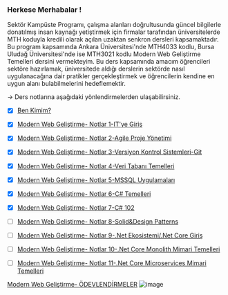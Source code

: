 ### Herkese Merhabalar !

Sektör Kampüste Programı, çalışma alanları doğrultusunda güncel bilgilerle donatılmış insan kaynağı yetiştirmek için firmalar tarafından üniversitelerde MTH koduyla kredili olarak açılan uzaktan senkron dersleri kapsamaktadır. 
Bu program kapsamında Ankara Üniversitesi'nde MTH4033 kodlu, Bursa Uludağ Üniversitesi'nde ise MTH3021 kodlu Modern Web Geliştirme Temelleri dersini vermekteyim. Bu ders kapsamında amacım öğrencileri sektöre hazırlamak, üniversitede
aldığı derslerin sektörde nasıl uygulanacağına dair pratikler gerçekleştirmek ve öğrencilerin kendine en uygun alanı bulabilmelerini hedeflemektir. 

-> Ders notlarına aşağıdaki yönlendirmelerden ulaşabilirsiniz.

- [x] [Ben Kimim?](https://github.com/KardelRuveyda/sektor-kampuste-sanayi-bakanligi/blob/master/ben-kimim.md)
- [x] [Modern Web Geliştirme- Notlar 1-IT'ye Giriş](https://github.com/KardelRuveyda/sektor-kampuste-sanayi-bakanligi/blob/master/modern-web-gelistirme-1.md)
- [x] [Modern Web Geliştirme- Notlar 2-Agile Proje Yönetimi](https://github.com/KardelRuveyda/sektor-kampuste-sanayi-bakanligi/blob/master/modern-web-gelistirme-2.md)
- [x] [Modern Web Geliştirme- Notlar 3-Versiyon Kontrol Sistemleri-Git](https://github.com/KardelRuveyda/sektor-kampuste-sanayi-bakanligi/blob/master/modern-web-gelistirme-3.md)
- [x] [Modern Web Geliştirme- Notlar 4-Veri Tabanı Temelleri](https://github.com/KardelRuveyda/sektor-kampuste-sanayi-bakanligi/blob/master/modern-web-gelistirme-4.md)
- [x] [Modern Web Geliştirme- Notlar 5-MSSQL Uygulamaları](https://github.com/KardelRuveyda/sektor-kampuste-sanayi-bakanligi/blob/master/modern-web-gelistirme-5.md)
- [x] [Modern Web Geliştirme- Notlar 6-C# Temelleri](https://github.com/KardelRuveyda/sektor-kampuste-sanayi-bakanligi/blob/master/modern-web-gelistirme-6.md)
- [x] [Modern Web Geliştirme- Notlar 7-C# 102](https://github.com/KardelRuveyda/sektor-kampuste-sanayi-bakanligi/blob/master/modern-web-gelistirme-7.md)
- [ ] [Modern Web Geliştirme- Notlar 8-Solid&Design Patterns](https://github.com/KardelRuveyda/sektor-kampuste-sanayi-bakanligi/blob/master/modern-web-gelistirme-7.md)
- [ ] [Modern Web Geliştirme- Notlar 9-.Net Ekosistemi/.Net Core Giriş](https://github.com/KardelRuveyda/sektor-kampuste-sanayi-bakanligi/blob/master/modern-web-gelistirme-8.md)
- [ ] [Modern Web Geliştirme- Notlar 10-.Net Core Monolith Mimari Temelleri](https://github.com/KardelRuveyda/sektor-kampuste-sanayi-bakanligi/blob/master/modern-web-gelistirme-9.md)
- [ ] [Modern Web Geliştirme- Notlar 11-.Net Core Microservices Mimari Temelleri](https://github.com/KardelRuveyda/sektor-kampuste-sanayi-bakanligi/blob/master/modern-web-gelistirme-10.md)



[Modern Web Geliştirme- ÖDEVLENDİRMELER](https://github.com/KardelRuveyda/sektor-kampuste-sanayi-bakanligi/blob/master/odevlendirme.md)
![image](https://github.com/KardelRuveyda/sektor-kampuste-sanayi-bakanligi/assets/33912144/f7f66973-4c40-4838-aff7-4ecb9ac08715)


  
